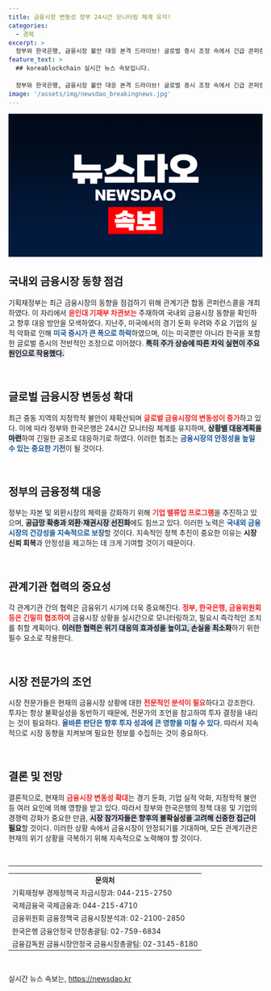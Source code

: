 ```yaml
---
title: 금융시장 변동성 정부 24시간 모니터링 체계 유지!
categories:
  - 경제
excerpt: >
  정부와 한국은행, 금융시장 불안 대응 본격 드라이브! 글로벌 증시 조정 속에서 긴급 콘퍼런스콜 개최, 상황별 대응계획 가동. 자본·외환시장 체력 강화 추진! 클릭해서 자세히 알아보세요!
feature_text: >
  ## koreablockchain 실시간 뉴스 속보입니다.

  정부와 한국은행, 금융시장 불안 대응 본격 드라이브! 글로벌 증시 조정 속에서 긴급 콘퍼런스콜 개최, 상황별 대응계획 가동. 자본·외환시장 체력 강화 추진! 클릭해서 자세히 알아보세요!
image: '/assets/img/newsdao_breakingnews.jpg'
---
```


<p><img src="/assets/img/newsdao_breakingnews.jpg" alt="koreablockchain 속보" /></p>

<h2 data-ke-size="size26">국내외 금융시장 동향 점검</h2>

<p data-ke-size="size16">기획재정부는 최근 금융시장의 동향을 점검하기 위해 관계기관 합동 콘퍼런스콜을 개최하였다. 이 자리에서 <b><span style="color: #ee2323;">윤인대 기재부 차관보는</span></b> 주재하여 국내외 금융시장 동향을 확인하고 향후 대응 방안을 모색하였다. 지난주, 미국에서의 경기 둔화 우려와 주요 기업의 실적 악화로 인해 <b><span style="color: #1a5490;">미국 증시가 큰 폭으로 하락</span></b>하였으며, 이는 미국뿐만 아니라 한국을 포함한 글로벌 증시의 전반적인 조정으로 이어졌다. <b><span style="background-color: #21538527;">특히 주가 상승에 따른 차익 실현이 주요 원인으로 작용했다.</span></b></p>

<p data-ke-size="size16">&nbsp;</p>

<h2 data-ke-size="size26">글로벌 금융시장 변동성 확대</h2>

<p data-ke-size="size16">최근 중동 지역의 지정학적 불안이 재확산되며 <b><span style="color: #ee2323;">글로벌 금융시장의 변동성이 증가</span></b>하고 있다. 이에 따라 정부와 한국은행은 24시간 모니터링 체계를 유지하며, <b><span style="background-color: #21538527;">상황별 대응계획을 마련</span></b>하여 긴밀한 공조로 대응하기로 하였다. 이러한 협조는 <b><span style="color: #1a5490;">금융시장의 안정성을 높일 수 있는 중요한 기전</span></b>이 될 것이다.</p>

<p data-ke-size="size16">&nbsp;</p>

<h2 data-ke-size="size26">정부의 금융정책 대응</h2>

<p data-ke-size="size16">정부는 자본 및 외환시장의 체력을 강화하기 위해 <b><span style="color: #ee2323;">기업 밸류업 프로그램</span></b>을 추진하고 있으며, <b><span style="background-color: #21538527;">공급망 확충과 외환·채권시장 선진화</span></b>에도 힘쓰고 있다. 이러한 노력은 <b><span style="color: #1a5490;">국내외 금융시장의 건강성을 지속적으로 보장</span></b>할 것이다. 지속적인 정책 추진이 중요한 이유는 <b>시장 신뢰 회복</b>과 안정성을 제고하는 데 크게 기여할 것이기 때문이다.</p>

<p data-ke-size="size16">&nbsp;</p>

<h2 data-ke-size="size26">관계기관 협력의 중요성</h2>

<p data-ke-size="size16">각 관계기관 간의 협력은 금융위기 시기에 더욱 중요해진다. <b><span style="color: #ee2323;">정부, 한국은행, 금융위원회 등은 긴밀히 협조하여</span></b> 금융시장 상황을 실시간으로 모니터링하고, 필요시 즉각적인 조치를 취할 계획이다. <b><span style="background-color: #21538527;">이러한 협력은 위기 대응의 효과성을 높이고, 손실을 최소화</span></b>하기 위한 필수 요소로 작용한다.</p>

<p data-ke-size="size16">&nbsp;</p>

<h2 data-ke-size="size26">시장 전문가의 조언</h2>

<p data-ke-size="size16">시장 전문가들은 현재의 금융시장 상황에 대한 <b><span style="color: #ee2323;">전문적인 분석이 필요</span></b>하다고 강조한다. 투자는 항상 불확실성을 동반하기 때문에, 전문가의 조언을 참고하여 투자 결정을 내리는 것이 필요하다. <b><span style="color: #1a5490;">올바른 판단은 향후 투자 성과에 큰 영향을 미칠 수 있다.</span></b> 따라서 지속적으로 시장 동향을 지켜보며 필요한 정보를 수집하는 것이 중요하다.</p>

<p data-ke-size="size16">&nbsp;</p>

<h2 data-ke-size="size26">결론 및 전망</h2>

<p data-ke-size="size16">결론적으로, 현재의 <b><span style="color: #ee2323;">금융시장 변동성 확대</span></b>는 경기 둔화, 기업 실적 악화, 지정학적 불안 등 여러 요인에 의해 영향을 받고 있다. 따라서 정부와 한국은행의 정책 대응 및 기업의 경쟁력 강화가 중요한 만큼, <b><span style="background-color: #21538527;">시장 참가자들은 향후의 불확실성을 고려해 신중한 접근이 필요</span></b>할 것이다. 이러한 상황 속에서 금융시장이 안정되기를 기대하며, 모든 관계기관은 현재의 위기 상황을 극복하기 위해 지속적으로 노력해야 할 것이다.</p>

<p data-ke-size="size16">&nbsp;</p>

<hr />

<table style="width: 100%; border-collapse: collapse;">
    <tr>
        <td style="text-align: center; height: 17px;"><b>문의처</b></td>
    </tr>
    <tr>
        <td>기획재정부 경제정책국 자금시장과: 044-215-2750</td>
    </tr>
    <tr>
        <td>국제금융국 국제금융과: 044-215-4710</td>
    </tr>
    <tr>
        <td>금융위원회 금융정책국 금융시장분석과: 02-2100-2850</td>
    </tr>
    <tr>
        <td>한국은행 금융안정국 안정총괄팀: 02-759-6834</td>
    </tr>
    <tr>
        <td>금융감독원 금융시장안정국 금융시장총괄팀: 02-3145-8180</td>
    </tr>
</table>

<p data-ke-size="size16">&nbsp;</p>
실시간 뉴스 속보는, <a href="https://newsdao.kr" rel="dofollow">https://newsdao.kr</a>



